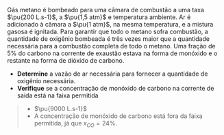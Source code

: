 Gás metano é bombeado para uma câmara de combustão a uma taxa $\pu{200 L.s-1}$, a $\pu{1,5 atm}$ e temperatura ambiente. Ar é adicionado à câmara a $\pu{1 atm}$, na mesma temperatura, e a mistura gasosa é ignitada. Para garantir que todo o metano sofra combustão, a quantidade de oxigênio bombeada é três vezes maior que a quantidade necessária para a combustão completa de todo o metano. Uma fração de $5\%$ do carbono na corrente de exaustão estava na forma de monóxido e o restante na forma de dióxido de carbono.

- **Determine** a vazão de ar necessária para fornecer a quantidade de oxigênio necessária.
- **Verifique** se a concentração de monóxido de carbono na corrente de saída está na faixa permitida

> - $\pu{9000 L.s-1}$
> - A concentração de monóxido de carbono está fora da faixa permitida, já que $x_{CO}= 24\%$.
